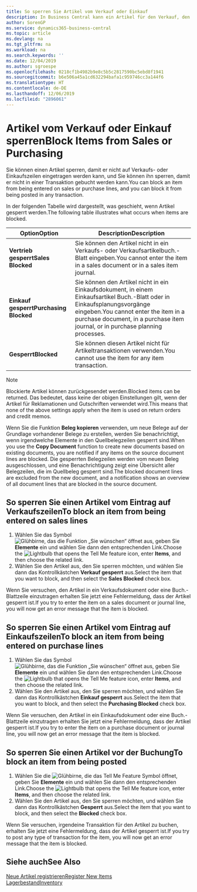 ```yaml
---
title: So sperren Sie Artikel vom Verkauf oder Einkauf
description: In Business Central kann ein Artikel für den Verkauf, den Einkauf oder alle Zwecke gesperrt werden.
author: SorenGP
ms.service: dynamics365-business-central
ms.topic: article
ms.devlang: na
ms.tgt_pltfrm: na
ms.workload: na
ms.search.keywords: ''
ms.date: 12/04/2019
ms.author: sgroespe
ms.openlocfilehash: 0218cf1b4982b9e8c5b5c2817590bc5ebd8f1941
ms.sourcegitcommit: b6e506a45a1cd632294bafa1c959746cc3a144f6
ms.translationtype: HT
ms.contentlocale: de-DE
ms.lasthandoff: 12/06/2019
ms.locfileid: "2896061"
---
```

# <a name="block-items-from-sales-or-purchasing"></a><span data-ttu-id="65e25-103">Artikel vom Verkauf oder Einkauf sperren</span><span class="sxs-lookup"><span data-stu-id="65e25-103">Block Items from Sales or Purchasing</span></span>
<span data-ttu-id="65e25-104">Sie können einen Artikel sperren, damit er nicht auf Verkaufs- oder Einkaufszeilen eingetragen werden kann, und Sie können ihn sperren, damit er nicht in einer Transaktion gebucht werden kann.</span><span class="sxs-lookup"><span data-stu-id="65e25-104">You can block an item from being entered on sales or purchase lines, and you can block it from being posted in any transaction.</span></span>  

<span data-ttu-id="65e25-105">In der folgenden Tabelle wird dargestellt, was geschieht, wenn Artikel gesperrt werden.</span><span class="sxs-lookup"><span data-stu-id="65e25-105">The following table illustrates what occurs when items are blocked.</span></span>  

|<span data-ttu-id="65e25-106">Option</span><span class="sxs-lookup"><span data-stu-id="65e25-106">Option</span></span>|<span data-ttu-id="65e25-107">Description</span><span class="sxs-lookup"><span data-stu-id="65e25-107">Description</span></span>|  
|--------------------|------------|  
|<span data-ttu-id="65e25-108">**Vertrieb gesperrt**</span><span class="sxs-lookup"><span data-stu-id="65e25-108">**Sales Blocked**</span></span>|<span data-ttu-id="65e25-109">Sie können den Artikel nicht in ein Verkaufs- oder Verkaufsartikelbuch.-Blatt eingeben.</span><span class="sxs-lookup"><span data-stu-id="65e25-109">You cannot enter the item in a sales document or in a sales item journal.</span></span>|  
|<span data-ttu-id="65e25-110">**Einkauf gesperrt**</span><span class="sxs-lookup"><span data-stu-id="65e25-110">**Purchasing Blocked**</span></span>|<span data-ttu-id="65e25-111">Sie können den Artikel nicht in ein Einkaufsdokument, in einem Einkaufsartikel Buch.-Blatt oder in Einkaufsplanungsvorgänge eingeben.</span><span class="sxs-lookup"><span data-stu-id="65e25-111">You cannot enter the item in a purchase document, in a purchase item journal, or in purchase planning processes.</span></span>|  
|<span data-ttu-id="65e25-112">**Gesperrt**</span><span class="sxs-lookup"><span data-stu-id="65e25-112">**Blocked**</span></span>|<span data-ttu-id="65e25-113">Sie können diesen Artikel nicht für Artikeltransaktionen verwenden.</span><span class="sxs-lookup"><span data-stu-id="65e25-113">You cannot use the item for any item transaction.</span></span>|  

> [!NOTE]
> <span data-ttu-id="65e25-114">Blockierte Artikel können zurückgesendet werden.</span><span class="sxs-lookup"><span data-stu-id="65e25-114">Blocked items can be returned.</span></span> <span data-ttu-id="65e25-115">Das bedeutet, dass keine der obigen Einstellungen gilt, wenn der Artikel für Reklamationen und Gutschriften verwendet wird.</span><span class="sxs-lookup"><span data-stu-id="65e25-115">This means that none of the above settings apply when the item is used on return orders and credit memos.</span></span>

<span data-ttu-id="65e25-116">Wenn Sie die Funktion **Beleg kopieren** verwenden, um neue Belege auf der Grundlage vorhandener Belege zu erstellen, werden Sie benachrichtigt, wenn irgendwelche Elemente in den Quellbelegzeilen gesperrt sind.</span><span class="sxs-lookup"><span data-stu-id="65e25-116">When you use the **Copy Document** function to create new documents based on existing documents, you are notified if any items on the source document lines are blocked.</span></span> <span data-ttu-id="65e25-117">Die gesperrten Belegzeilen werden vom neuen Beleg ausgeschlossen, und eine Benachrichtigung zeigt eine Übersicht aller Belegzeilen, die im Quellbeleg gesperrt sind.</span><span class="sxs-lookup"><span data-stu-id="65e25-117">The blocked document lines are excluded from the new document, and a notification shows an overview of all document lines that are blocked in the source document.</span></span>

## <a name="to-block-an-item-from-being-entered-on-sales-lines"></a><span data-ttu-id="65e25-118">So sperren Sie einen Artikel vom Eintrag auf Verkaufszeilen</span><span class="sxs-lookup"><span data-stu-id="65e25-118">To block an item from being entered on sales lines</span></span>  

1.  <span data-ttu-id="65e25-119">Wählen Sie das Symbol ![Glühbirne, das die Funktion „Sie wünschen“ öffnet](media/ui-search/search_small.png "Was möchten Sie tun?") aus, geben Sie **Elemente** ein und wählen Sie dann den entsprechenden Link.</span><span class="sxs-lookup"><span data-stu-id="65e25-119">Choose the ![Lightbulb that opens the Tell Me feature](media/ui-search/search_small.png "Tell me what you want to do") icon, enter **Items**, and then choose the related link.</span></span>  
2.  <span data-ttu-id="65e25-120">Wählen Sie den Artikel aus, den Sie sperren möchten, und wählen Sie dann das Kontrollkästchen **Verkauf gesperrt** aus.</span><span class="sxs-lookup"><span data-stu-id="65e25-120">Select the item that you want to block, and then select the **Sales Blocked** check box.</span></span>  

<span data-ttu-id="65e25-121">Wenn Sie versuchen, den Artikel in ein Verkaufsdokument oder eine Buch.-Blattzeile einzutragen erhalten Sie jetzt eine Fehlermeldung, dass der Artikel gesperrt ist.</span><span class="sxs-lookup"><span data-stu-id="65e25-121">If you try to enter the item on a sales document or journal line, you will now get an error message that the item is blocked.</span></span>

## <a name="to-block-an-item-from-being-entered-on-purchase-lines"></a><span data-ttu-id="65e25-122">So sperren Sie einen Artikel vom Eintrag auf Einkaufszeilen</span><span class="sxs-lookup"><span data-stu-id="65e25-122">To block an item from being entered on purchase lines</span></span>  

1.  <span data-ttu-id="65e25-123">Wählen Sie das Symbol ![Glühbirne, das die Funktion „Sie wünschen“ öffnet](media/ui-search/search_small.png "Was möchten Sie tun?") aus, geben Sie **Elemente** ein und wählen Sie dann den entsprechenden Link.</span><span class="sxs-lookup"><span data-stu-id="65e25-123">Choose the ![Lightbulb that opens the Tell Me feature](media/ui-search/search_small.png "Tell me what you want to do") icon, enter **Items**, and then choose the related link.</span></span>  
2.  <span data-ttu-id="65e25-124">Wählen Sie den Artikel aus, den Sie sperren möchten, und wählen Sie dann das Kontrollkästchen **Einkauf gesperrt** aus.</span><span class="sxs-lookup"><span data-stu-id="65e25-124">Select the item that you want to block, and then select the **Purchasing Blocked** check box.</span></span>  

<span data-ttu-id="65e25-125">Wenn Sie versuchen, den Artikel in ein Einkaufsdokument oder eine Buch.-Blattzeile einzutragen erhalten Sie jetzt eine Fehlermeldung, dass der Artikel gesperrt ist.</span><span class="sxs-lookup"><span data-stu-id="65e25-125">If you try to enter the item on a purchase document or journal line, you will now get an error message that the item is blocked.</span></span>

## <a name="to-block-an-item-from-being-posted"></a><span data-ttu-id="65e25-126">So sperren Sie einen Artikel vor der Buchung</span><span class="sxs-lookup"><span data-stu-id="65e25-126">To block an item from being posted</span></span>
1. <span data-ttu-id="65e25-127">Wählen Sie die ![Glühbirne, die das Tell Me Feature](media/ui-search/search_small.png "Was möchten Sie tun?") Symbol öffnet, geben Sie **Elemente** ein und wählen Sie dann den entsprechenden Link.</span><span class="sxs-lookup"><span data-stu-id="65e25-127">Choose the ![Lightbulb that opens the Tell Me feature](media/ui-search/search_small.png "Tell me what you want to do") icon, enter **Items**, and then choose the related link.</span></span>
2. <span data-ttu-id="65e25-128">Wählen Sie den Artikel aus, den Sie sperren möchten, und wählen Sie dann das Kontrollkästchen **Gesperrt** aus.</span><span class="sxs-lookup"><span data-stu-id="65e25-128">Select the item that you want to block, and then select the **Blocked** check box.</span></span>

<span data-ttu-id="65e25-129">Wenn Sie versuchen, irgendeine Transaktion für den Artikel zu buchen, erhalten Sie jetzt eine Fehlermeldung, dass der Artikel gesperrt ist.</span><span class="sxs-lookup"><span data-stu-id="65e25-129">If you try to post any type of transaction for the item, you will now get an error message that the item is blocked.</span></span>

## <a name="see-also"></a><span data-ttu-id="65e25-130">Siehe auch</span><span class="sxs-lookup"><span data-stu-id="65e25-130">See Also</span></span>  
[<span data-ttu-id="65e25-131">Neue Artikel registrieren</span><span class="sxs-lookup"><span data-stu-id="65e25-131">Register New Items</span></span>](inventory-how-register-new-items.md)  
[<span data-ttu-id="65e25-132">Lagerbestand</span><span class="sxs-lookup"><span data-stu-id="65e25-132">Inventory</span></span>](inventory-manage-inventory.md)  
